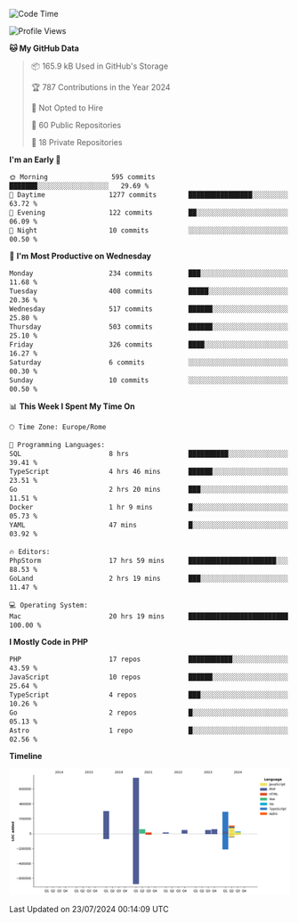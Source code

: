 <!--START_SECTION:waka-->
![Code Time](http://img.shields.io/badge/Code%20Time-5%2C189%20hrs%2055%20mins-blue)

![Profile Views](http://img.shields.io/badge/Profile%20Views-0-blue)

**🐱 My GitHub Data** 

> 📦 165.9 kB Used in GitHub's Storage 
 > 
> 🏆 787 Contributions in the Year 2024
 > 
> 🚫 Not Opted to Hire
 > 
> 📜 60 Public Repositories 
 > 
> 🔑 18 Private Repositories 
 > 
**I'm an Early 🐤** 

```text
🌞 Morning                595 commits         ███████░░░░░░░░░░░░░░░░░░   29.69 % 
🌆 Daytime                1277 commits        ████████████████░░░░░░░░░   63.72 % 
🌃 Evening                122 commits         ██░░░░░░░░░░░░░░░░░░░░░░░   06.09 % 
🌙 Night                  10 commits          ░░░░░░░░░░░░░░░░░░░░░░░░░   00.50 % 
```
📅 **I'm Most Productive on Wednesday** 

```text
Monday                   234 commits         ███░░░░░░░░░░░░░░░░░░░░░░   11.68 % 
Tuesday                  408 commits         █████░░░░░░░░░░░░░░░░░░░░   20.36 % 
Wednesday                517 commits         ██████░░░░░░░░░░░░░░░░░░░   25.80 % 
Thursday                 503 commits         ██████░░░░░░░░░░░░░░░░░░░   25.10 % 
Friday                   326 commits         ████░░░░░░░░░░░░░░░░░░░░░   16.27 % 
Saturday                 6 commits           ░░░░░░░░░░░░░░░░░░░░░░░░░   00.30 % 
Sunday                   10 commits          ░░░░░░░░░░░░░░░░░░░░░░░░░   00.50 % 
```


📊 **This Week I Spent My Time On** 

```text
🕑︎ Time Zone: Europe/Rome

💬 Programming Languages: 
SQL                      8 hrs               ██████████░░░░░░░░░░░░░░░   39.41 % 
TypeScript               4 hrs 46 mins       ██████░░░░░░░░░░░░░░░░░░░   23.51 % 
Go                       2 hrs 20 mins       ███░░░░░░░░░░░░░░░░░░░░░░   11.51 % 
Docker                   1 hr 9 mins         █░░░░░░░░░░░░░░░░░░░░░░░░   05.73 % 
YAML                     47 mins             █░░░░░░░░░░░░░░░░░░░░░░░░   03.92 % 

🔥 Editors: 
PhpStorm                 17 hrs 59 mins      ██████████████████████░░░   88.53 % 
GoLand                   2 hrs 19 mins       ███░░░░░░░░░░░░░░░░░░░░░░   11.47 % 

💻 Operating System: 
Mac                      20 hrs 19 mins      █████████████████████████   100.00 % 
```

**I Mostly Code in PHP** 

```text
PHP                      17 repos            ███████████░░░░░░░░░░░░░░   43.59 % 
JavaScript               10 repos            ██████░░░░░░░░░░░░░░░░░░░   25.64 % 
TypeScript               4 repos             ███░░░░░░░░░░░░░░░░░░░░░░   10.26 % 
Go                       2 repos             █░░░░░░░░░░░░░░░░░░░░░░░░   05.13 % 
Astro                    1 repo              █░░░░░░░░░░░░░░░░░░░░░░░░   02.56 % 
```



**Timeline**

![Lines of Code chart](https://raw.githubusercontent.com/frnwtr/frnwtr/main/assets/bar_graph.png)


 Last Updated on 23/07/2024 00:14:09 UTC
<!--END_SECTION:waka-->
